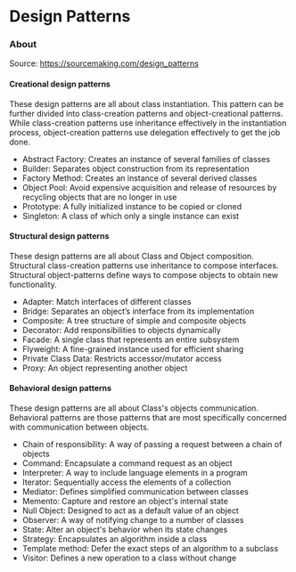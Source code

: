 # Design Patterns

### About

Source: https://sourcemaking.com/design_patterns

#### Creational design patterns

These design patterns are all about class instantiation. This pattern can be further divided into class-creation patterns and object-creational patterns. While class-creation patterns use inheritance effectively in the instantiation process, object-creation patterns use delegation effectively to get the job done.

- Abstract Factory: Creates an instance of several families of classes
- Builder: Separates object construction from its representation
- Factory Method: Creates an instance of several derived classes
- Object Pool: Avoid expensive acquisition and release of resources by recycling objects that are no longer in use
- Prototype: A fully initialized instance to be copied or cloned
- Singleton: A class of which only a single instance can exist

#### Structural design patterns

These design patterns are all about Class and Object composition. Structural class-creation patterns use inheritance to compose interfaces. Structural object-patterns define ways to compose objects to obtain new functionality.

- Adapter: Match interfaces of different classes
- Bridge: Separates an object’s interface from its implementation
- Composite: A tree structure of simple and composite objects
- Decorator: Add responsibilities to objects dynamically
- Facade: A single class that represents an entire subsystem
- Flyweight: A fine-grained instance used for efficient sharing
- Private Class Data: Restricts accessor/mutator access
- Proxy: An object representing another object

#### Behavioral design patterns

These design patterns are all about Class's objects communication. Behavioral patterns are those patterns that are most specifically concerned with communication between objects.

- Chain of responsibility: A way of passing a request between a chain of objects
- Command: Encapsulate a command request as an object
- Interpreter: A way to include language elements in a program
- Iterator: Sequentially access the elements of a collection
- Mediator: Defines simplified communication between classes
- Memento: Capture and restore an object's internal state
- Null Object: Designed to act as a default value of an object
- Observer: A way of notifying change to a number of classes
- State: Alter an object's behavior when its state changes
- Strategy: Encapsulates an algorithm inside a class
- Template method: Defer the exact steps of an algorithm to a subclass
- Visitor: Defines a new operation to a class without change